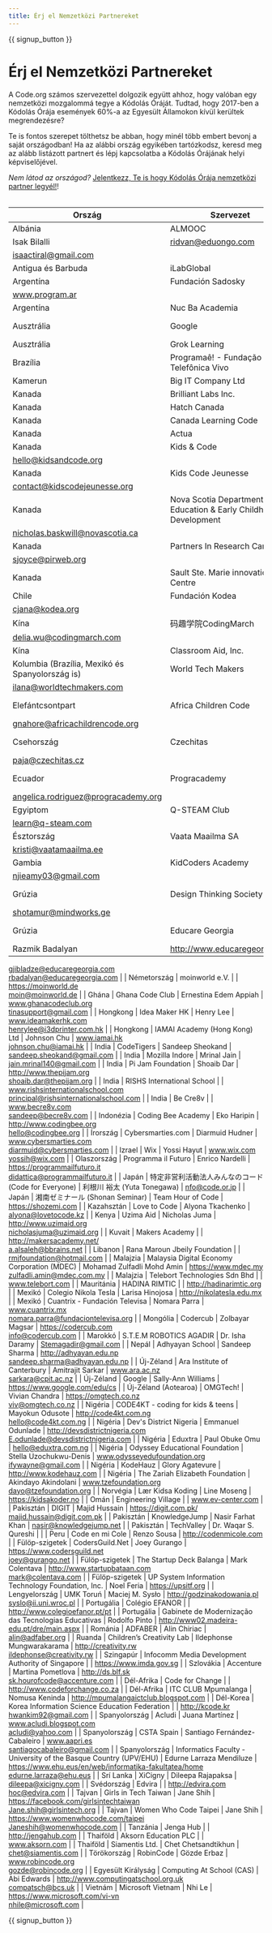 ```yaml
---
title: Érj el Nemzetközi Partnereket
---
```


<style>
  ul {
    margin: 0px 20px 20px 20px;
  }
</style>

{{ signup_button }}

# Érj el Nemzetközi Partnereket

A Code.org számos szervezettel dolgozik együtt ahhoz, hogy valóban egy nemzetközi mozgalommá tegye a Kódolás Óráját. Tudtad, hogy 2017-ben a Kódolás Órája események 60%-a az Egyesült Államokon kívül kerültek megrendezésre?

Te is fontos szerepet tölthetsz be abban, hogy minél több embert bevonj a saját országodban! Ha az alábbi ország egyikében tartózkodsz, keresd meg az alább listázott partnert és lépj kapcsolatba a Kódolás Órájának helyi képviselőjével.

*Nem látod az országod?* [Jelentkezz, Te is hogy Kódolás Órája nemzetközi partner legyél!](https://goo.gl/forms/PZQEsqvet7yBE5ps2)! <br /> <br />

| Ország                                          | Szervezet                                                         | Kapcsolattartó                     | Email vagy weboldal                                                                           |
| ----------------------------------------------- | ----------------------------------------------------------------- | ---------------------------------- | --------------------------------------------------------------------------------------------- |
| Albánia                                         | ALMOOC                                                            | Ridvan Aliu   
Isak Bilalli        | ridvan@eduongo.com   
isaactiral@gmail.com                                                    |
| Antigua és Barbuda                              | iLabGlobal                                                        |                                    | http://ilabglobal.com                                                                         |
| Argentína                                       | Fundación Sadosky                                                 |                                    | www.fundacionsadosky.org.ar   
www.program.ar                                                 |
| Argentína                                       | Nuc Ba Academia                                                   |                                    | http://academia.nucba.com.ar                                                                  |
| Ausztrália                                      | Google                                                            | Marie Efstathiou                   | https://www.google.com/edu/cs                                                                 |
| Ausztrália                                      | Grok Learning                                                     | Jane Abrams                        | https://groklearning.com                                                                      |
| Brazília                                        | Programaê! - Fundação Telefônica Vivo                             |                                    | http://programae.org.br/horadocodigo                                                          |
| Kamerun                                         | Big IT Company Ltd                                                |                                    |                                                                                               |
| Kanada                                          | Brilliant Labs Inc.                                               |                                    | https://www.brilliantlabs.ca                                                                  |
| Kanada                                          | Hatch Canada                                                      |                                    | www.hatchcanada.com                                                                           |
| Kanada                                          | Canada Learning Code                                              | Carolyn Van                        | https://www.canadalearningcode.ca                                                             |
| Kanada                                          | Actua                                                             | Tracy Ross                         | www.actua.ca                                                                                  |
| Kanada                                          | Kids & Code                                                       |                                    | www.kidsandcode.org   
hello@kidsandcode.org                                                  |
| Kanada                                          | Kids Code Jeunesse                                                | Bry LeBlanc                        | http://kidscodejeunesse.org   
contact@kidscodejeunesse.org                                   |
| Kanada                                          | Nova Scotia Department of Education & Early Childhood Development | Nick Baskwill                      | http://ednet.ns.ca   
nicholas.baskwill@novascotia.ca                                         |
| Kanada                                          | Partners In Research Canada                                       | Stacey Joyce                       | www.pirweb.org/en   
sjoyce@pirweb.org                                                        |
| Kanada                                          | Sault Ste. Marie innovation Centre                                |                                    | https://ssmic.com/                                                                            |
| Chile                                           | Fundación Kodea                                                   | Claudia Jaña                       | http://horadelcodigo.cl   
cjana@kodea.org                                                    |
| Kína                                            | 码趣学院CodingMarch                                                   | Delia Wu                           | www.codingmarch.com   
delia.wu@codingmarch.com                                               |
| Kína                                            | Classroom Aid, Inc.                                               |                                    | http://classroom-aid.com/CS4Good                                                              |
| Kolumbia (Brazília, Mexikó és Spanyolország is) | World Tech Makers                                                 | Ilana Milkes                       | http://worldtechmakers.com   
ilana@worldtechmakers.com                                       |
| Elefántcsontpart                                | Africa Children Code                                              | M. Gnahoré Didier                  | http://www.africachildrencode.org   
gnahore@africachildrencode.org                           |
| Csehország                                      | Czechitas                                                         | Pavla Randakova                    | https://czechitas.cz   
paja@czechitas.cz                                                     |
| Ecuador                                         | Progracademy                                                      | Angelica Rodriguez                 | http://www.progracademy.org   
angelica.rodriguez@progracademy.org                            |
| Egyiptom                                        | Q-STEAM Club                                                      | Tamer Ragab                        | http://q-steam.com   
learn@q-steam.com                                                       |
| Észtország                                      | Vaata Maailma SA                                                  | Kristi Kivilo                      | http://www.vaatamaailma.ee   
kristi@vaatamaailma.ee                                          |
| Gambia                                          | KidCoders Academy                                                 | Amie Njie                          | http://www.kidcodersacademy.gm   
njieamy03@gmail.com                                         |
| Grúzia                                          | Design Thinking Society                                           | Shota Murtskhvaladze               | http://designthinkingsociety.org.ge   
shotamur@mindworks.ge                                  |
| Grúzia                                          | Educare Georgia                                                   | George Jibladze   
Razmik Badalyan | http://www.educaregeorgia.org   
gjibladze@educaregeorgia.com   
rbadalyan@educaregeorgia.com |
| Németország                                     | moinworld e.V.                                                    |                                    | https://moinworld.de   
moin@moinworld.de                                                     |
| Ghána                                           | Ghana Code Club                                                   | Ernestina Edem Appiah              | www.ghanacodeclub.org   
tinasupport@gmail.com                                                |
| Hongkong                                        | Idea Maker HK                                                     | Henry Lee                          | www.ideamakerhk.com   
henrylee@i3dprinter.com.hk                                             |
| Hongkong                                        | IAMAI Academy (Hong Kong) Ltd                                     | Johnson Chu                        | www.iamai.hk   
johnson.chu@iamai.hk                                                          |
| India                                           | CodeTigers                                                        | Sandeep Sheokand                   | sandeep.sheokand@gmail.com                                                                    |
| India                                           | Mozilla Indore                                                    | Mrinal Jain                        | jain.mrinal140@gmail.com                                                                      |
| India                                           | Pi Jam Foundation                                                 | Shoaib Dar                         | http://www.thepijam.org   
shoaib.dar@thepijam.org                                            |
| India                                           | RISHS International School                                        |                                    | www.rishsinternationalschool.com   
principal@rishsinternationalschool.com                    |
| India                                           | Be Cre8v                                                          |                                    | www.becre8v.com   
sandeep@becre8v.com                                                        |
| Indonézia                                       | Coding Bee Academy                                                | Eko Haripin                        | http://www.codingbee.org   
hello@codingbee.org                                               |
| Írország                                        | Cybersmarties.com                                                 | Diarmuid Hudner                    | www.cybersmarties.com   
diarmuid@cybersmarties.com                                           |
| Izrael                                          | Wix                                                               | Yossi Hayut                        | www.wix.com   
yossih@wix.com                                                                 |
| Olaszország                                     | Programma il Futuro                                               | Enrico Nardelli                    | https://programmailfuturo.it   
didattica@programmailfuturo.it                                |
| Japán                                           | 特定非営利活動法人みんなのコード (Code for Everyone)                              | 利根川 裕太 (Yuta Tonegawa)             | nfo@code.or.jp                                                                                |
| Japán                                           | 湘南ゼミナール (Shonan Seminar)                                          | Team Hour of Code                  | https://shozemi.com                                                                           |
| Kazahsztán                                      | Love to Code                                                      | Alyona Tkachenko                   | alyona@lovetocode.kz                                                                          |
| Kenya                                           | Uzima Aid                                                         | Nicholas Juma                      | http://www.uzimaid.org   
nicholasjuma@uzimaid.org                                            |
| Kuvait                                          | Makers Academy                                                    |                                    | http://makersacademy.net/   
a.alsaleh@bbrains.net                                            |
| Libanon                                         | Rana Maroun Jbeily Foundation                                     |                                    | rmjfoundation@hotmail.com                                                                     |
| Malajzia                                        | Malaysia Digital Economy Corporation (MDEC)                       | Mohamad Zulfadli Mohd Amin         | https://www.mdec.my   
zulfadli.amin@mdec.com.my                                              |
| Malajzia                                        | Telebort Technologies Sdn Bhd                                     |                                    | www.telebort.com                                                                              |
| Mauritánia                                      | HADINA RIMTIC                                                     |                                    | http://hadinarimtic.org                                                                       |
| Mexikó                                          | Colegio Nikola Tesla                                              | Larisa Hinojosa                    | http://nikolatesla.edu.mx                                                                     |
| Mexikó                                          | Cuantrix - Fundación Televisa                                     | Nomara Parra                       | www.cuantrix.mx   
nomara.parra@fundaciontelevisa.org                                         |
| Mongólia                                        | Codercub                                                          | Zolbayar Magsar                    | https://codercub.com   
info@codercub.com                                                     |
| Marokkó                                         | S.T.E.M ROBOTICS AGADIR                                           | Dr. Isha Daramy                    | Stemagadir@gmail.com                                                                          |
| Nepál                                           | Adhyayan School                                                   | Sandeep Sharma                     | http://adhyayan.edu.np   
sandeep.sharma@adhyayan.edu.np                                      |
| Új-Zéland                                       | Ara Institute of Canterbury                                       | Amitrajit Sarkar                   | www.ara.ac.nz   
sarkara@cpit.ac.nz                                                           |
| Új-Zéland                                       | Google                                                            | Sally-Ann Williams                 | https://www.google.com/edu/cs                                                                 |
| Új-Zéland (Aotearoa)                            | OMGTech!                                                          | Vivian Chandra                     | https://omgtech.co.nz   
viv@omgtech.co.nz                                                    |
| Nigéria                                         | CODE4KT - coding for kids & teens                                 | Mayokun Odusote                    | http://code4kt.com.ng   
hello@code4kt.com.ng                                                 |
| Nigéria                                         | Dev's District Nigeria                                            | Emmanuel Odunlade                  | http://devsdistrictnigeria.com   
E.odunlade@devsdistrictnigeria.com                          |
| Nigéria                                         | Eduxtra                                                           | Paul Obuke Omu                     | hello@eduxtra.com.ng                                                                          |
| Nigéria                                         | Odyssey Educational Foundation                                    | Stella Uzochukwu-Denis             | www.odysseyedufoundation.org   
ifywayne@gmail.com                                            |
| Nigéria                                         | KodeHauz                                                          | Glory Agatevure                    | http://www.kodehauz.com                                                                       |
| Nigéria                                         | The Zariah Elizabeth Foundation                                   | Akindayo Akindolani                | www.tzefoundation.org   
dayo@tzefoundation.org                                               |
| Norvégia                                        | Lær Kidsa Koding                                                  | Line Moseng                        | https://kidsakoder.no                                                                         |
| Omán                                            | Engineering Village                                               |                                    | www.ev-center.com                                                                             |
| Pakisztán                                       | DIGIT                                                             | Majid Hussain                      | https://digit.com.pk/   
majid.hussain@digit.com.pk                                           |
| Pakisztán                                       | KnowledgeJump                                                     | Nasir Farhat Khan                  | nasir@knowledgejump.net                                                                       |
| Pakisztán                                       | TechValley                                                        | Dr. Waqar S. Qureshi               |                                                                                               |
| Peru                                            | Code en mi Cole                                                   | Renzo Sousa                        | http://codenmicole.com                                                                        |
| Fülöp-szigetek                                  | CodersGuild.Net                                                   | Joey Gurango                       | https://www.codersguild.net   
joey@gurango.net                                               |
| Fülöp-szigetek                                  | The Startup Deck Balanga                                          | Mark Colentava                     | http://www.startupbataan.com   
mark@colentava.com                                            |
| Fülöp-szigetek                                  | UP System Information Technology Foundation, Inc.                 | Noel Feria                         | https://upsitf.org                                                                            |
| Lengyelország                                   | UMK Toruń                                                         | Maciej M. Sysło                    | http://godzinakodowania.pl   
syslo@ii.uni.wroc.pl                                            |
| Portugália                                      | Colégio EFANOR                                                    |                                    | http://www.colegioefanor.pt/pt                                                                |
| Portugália                                      | Gabinete de Modernização das Tecnologias Educativas               | Rodolfo Pinto                      | http://www02.madeira-edu.pt/dre/main.aspx                                                     |
| Románia                                         | ADFABER                                                           | Alin Chiriac                       | alin@adfaber.org                                                                              |
| Ruanda                                          | Children’s Creativity Lab                                         | Ildephonse Mungwarakarama          | http://creativity.rw   
ildephonse@creativity.rw                                              |
| Szingapúr                                       | Infocomm Media Development Authority of Singapore                 |                                    | https://www.imda.gov.sg                                                                       |
| Szlovákia                                       | Accenture                                                         | Martina Pometlova                  | http://ds.blf.sk   
sk.hourofcode@accenture.com                                               |
| Dél-Afrika                                      | Code for Change                                                   |                                    | http://www.codeforchange.co.za                                                                |
| Dél-Afrika                                      | ITC CLUB Mpumalanga                                               | Nomusa Keninda                     | http://mpumalangaictclub.blogspot.com                                                         |
| Dél-Korea                                       | Korea Information Science Education Federation                    |                                    | http://kcode.kr   
hwankim92@gmail.com                                                        |
| Spanyolország                                   | Acludi                                                            | Juana Martínez                     | www.acludi.blogspot.com   
acludi@yahoo.com                                                   |
| Spanyolország                                   | CSTA Spain                                                        | Santiago Fernández-Cabaleiro       | www.aapri.es   
santiagocabaleiro@gmail.com                                                   |
| Spanyolország                                   | Informatics Faculty - University of the Basque Country (UPV/EHU)  | Edurne Larraza Mendiluze           | https://www.ehu.eus/en/web/informatika-fakultatea/home   
edurne.larraza@ehu.eus              |
| Srí Lanka                                       | XiCigny                                                           | Dileepa Rajapaksa                  | dileepa@xicigny.com                                                                           |
| Svédország                                      | Edvira                                                            |                                    | http://edvira.com   
hoc@edvira.com                                                           |
| Tajvan                                          | Girls in Tech Taiwan                                              | Jane Shih                          | https://facebook.com/girlsintechtaiwan   
Jane.shih@girlsintech.org                           |
| Tajvan                                          | Women Who Code Taipei                                             | Jane Shih                          | https://www.womenwhocode.com/taipei   
Janeshih@womenwhocode.com                              |
| Tanzánia                                        | Jenga Hub                                                         |                                    | http://jengahub.com                                                                           |
| Thaiföld                                        | Aksorn Education PLC                                              |                                    | www.aksorn.com                                                                                |
| Thaiföld                                        | Siamentis Ltd.                                                    | Chet Chetsandtikhun                | chet@siamentis.com                                                                            |
| Törökország                                     | RobinCode                                                         | Gözde Erbaz                        | www.robincode.org   
gozde@robincode.org                                                      |
| Egyesült Királyság                              | Computing At School (CAS)                                         | Abi Edwards                        | http://www.computingatschool.org.uk   
compatsch@bcs.uk                                       |
| Vietnám                                         | Microsoft Vietnam                                                 | Nhi Le                             | https://www.microsoft.com/vi-vn   
nhile@microsoft.com                                        |


{{ signup_button }}